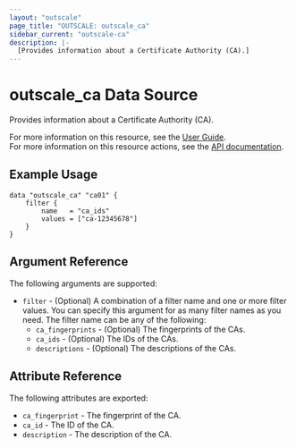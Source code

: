 ```yaml
---
layout: "outscale"
page_title: "OUTSCALE: outscale_ca"
sidebar_current: "outscale-ca"
description: |-
  [Provides information about a Certificate Authority (CA).]
---
```


# outscale_ca Data Source

Provides information about a Certificate Authority (CA).

For more information on this resource, see the [User Guide](https://docs.outscale.com/en/userguide/About-API-Access-Rules.html).  
For more information on this resource actions, see the [API documentation](https://docs.outscale.com/api#3ds-outscale-api-ca).

## Example Usage

```hcl
data "outscale_ca" "ca01" { 
    filter {
        name   = "ca_ids"
        values = ["ca-12345678"]
    }
}
```

## Argument Reference

The following arguments are supported:

* `filter` - (Optional) A combination of a filter name and one or more filter values. You can specify this argument for as many filter names as you need. The filter name can be any of the following:
    * `ca_fingerprints` - (Optional) The fingerprints of the CAs.
    * `ca_ids` - (Optional) The IDs of the CAs.
    * `descriptions` - (Optional) The descriptions of the CAs.

## Attribute Reference

The following attributes are exported:

* `ca_fingerprint` - The fingerprint of the CA.
* `ca_id` - The ID of the CA.
* `description` - The description of the CA.
